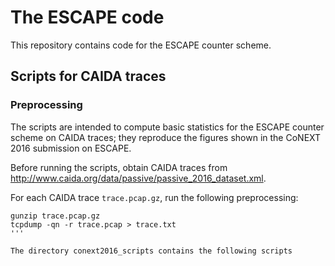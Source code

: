 # The ESCAPE code

This repository contains code for the ESCAPE counter scheme.

## Scripts for CAIDA traces

### Preprocessing

The scripts are intended to compute basic statistics for the ESCAPE counter scheme on CAIDA traces; they reproduce the figures shown in the CoNEXT 2016 submission on ESCAPE.

Before running the scripts, obtain CAIDA traces from 
http://www.caida.org/data/passive/passive_2016_dataset.xml.

For each CAIDA trace `trace.pcap.gz`, run the following preprocessing:
```
gunzip trace.pcap.gz
tcpdump -qn -r trace.pcap > trace.txt
'''

The directory conext2016_scripts contains the following scripts
 

